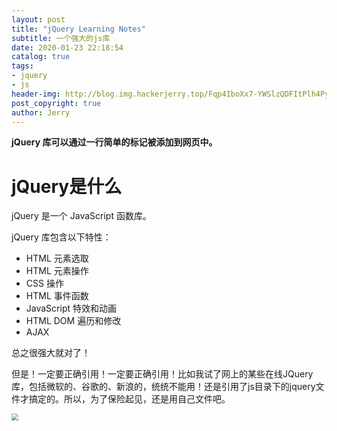 ```yaml
---
layout: post
title: "jQuery Learning Notes"
subtitle: 一个强大的js库
date: 2020-01-23 22:18:54
catalog: true
tags: 
- jquery
- js
header-img: http://blog.img.hackerjerry.top/Fqp4IboXx7-YWSlzQDFItPlh4PyT
post_copyright: true
author: Jerry
---
```


**jQuery 库可以通过一行简单的标记被添加到网页中。**

# jQuery是什么

jQuery 是一个 JavaScript 函数库。

jQuery 库包含以下特性：

- HTML 元素选取
- HTML 元素操作
- CSS 操作
- HTML 事件函数
- JavaScript 特效和动画
- HTML DOM 遍历和修改
- AJAX

总之很强大就对了！

但是！一定要正确引用！一定要正确引用！比如我试了网上的某些在线JQuery库，包括微软的、谷歌的、新浪的，统统不能用！还是引用了js目录下的jquery文件才搞定的。所以，为了保险起见，还是用自己文件吧。

<img src="http://blog.img.hackerjerry.top/Fh3YYibuIg8K_bTPQthswaakoEM3" style="zoom:67%;" />